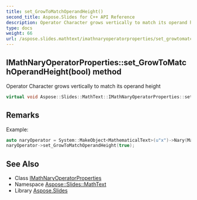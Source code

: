 ```yaml
---
title: set_GrowToMatchOperandHeight()
second_title: Aspose.Slides for C++ API Reference
description: Operator Character grows vertically to match its operand height
type: docs
weight: 66
url: /aspose.slides.mathtext/imathnaryoperatorproperties/set_growtomatchoperandheight/
---
```

## IMathNaryOperatorProperties::set_GrowToMatchOperandHeight(bool) method


Operator Character grows vertically to match its operand height

```cpp
virtual void Aspose::Slides::MathText::IMathNaryOperatorProperties::set_GrowToMatchOperandHeight(bool value)=0
```

## Remarks


Example: 
```cpp
auto naryOperator = System::MakeObject<MathematicalText>(u"x")->Nary(MathNaryOperatorTypes::Summation, u"x=1", u"100");
naryOperator->set_GrowToMatchOperandHeight(true);
```

## See Also

* Class [IMathNaryOperatorProperties](../)
* Namespace [Aspose::Slides::MathText](../../)
* Library [Aspose.Slides](../../../)